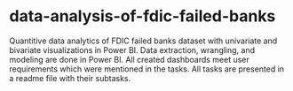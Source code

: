 # data-analysis-of-fdic-failed-banks
Quantitive data analytics of FDIC failed banks dataset with univariate and bivariate visualizations in Power BI. Data extraction, wrangling, and modeling are done in Power BI. All created dashboards meet user requirements which were mentioned in the tasks. All tasks are presented in a readme file with their subtasks.
